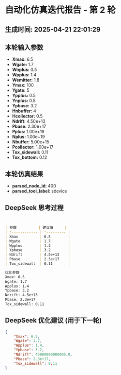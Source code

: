 # 自动化仿真迭代报告 - 第 2 轮
**生成时间:** 2025-04-21 22:01:29
--- 
## 本轮输入参数
- **Xmax:** 6.5
- **Wgate:** 1.7
- **Wnplus:** 0.5
- **Wpplus:** 1.4
- **Wemitter:** 1.8
- **Ymax:** 100
- **Ygate:** 5
- **Ypplus:** 0.5
- **Ynplus:** 0.5
- **Ypbase:** 3.2
- **Hnbuffer:** 4
- **Hcollector:** 0.5
- **Ndrift:** 4.50e+13
- **Pbase:** 2.30e+17
- **Pplus:** 1.00e+19
- **Nplus:** 1.00e+19
- **Nbuffer:** 5.00e+15
- **Pcollector:** 1.00e+17
- **Tox_sidewall:** 0.11
- **Tox_bottom:** 0.12

## 本轮仿真结果
- **parsed_node_id:** 400
- **parsed_tool_label:** sdevice

## DeepSeek 思考过程
```markdown


| 参数          | 建议值     |
| :------------ | :--------- |
| Xmax          | 6.5        |
| Wgate         | 1.7        |
| Wpplus        | 1.4        |
| Ypbase        | 3.2        |
| Ndrift        | 4.5e+13    |
| Pbase         | 2.3e+17    |
| Tox_sidewall  | 0.11       |

优化参数  
Xmax: 6.5  
Wgate: 1.7  
Wpplus: 1.4  
Ypbase: 3.2  
Ndrift: 4.5e+13  
Pbase: 2.3e+17  
Tox_sidewall: 0.11
```

## DeepSeek 优化建议 (用于下一轮)
```json
{
    "Xmax": 6.5,
    "Wgate": 1.7,
    "Wpplus": 1.4,
    "Ypbase": 3.2,
    "Ndrift": 45000000000000.0,
    "Pbase": 2.3e+17,
    "Tox_sidewall": 0.11
}
```